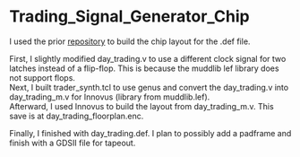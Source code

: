 # Trading_Signal_Generator_Chip

I used the prior [repository](https://github.com/maxj723/DIC_Trading_Signal_Generator) to build the chip layout for the .def file.   

First, I slightly modified day_trading.v to use a different clock signal for two latches instead of a flip-flop. This is because the muddlib lef library does not support flops.   
Next, I built trader_synth.tcl to use genus and convert the day_trading.v into day_trading_m.v for Innovus (library from muddlib.lef).   
Afterward, I used Innovus to build the layout from day_trading_m.v. This save is at day_trading_floorplan.enc.   
   
Finally, I finished with day_trading.def. I plan to possibly add a padframe and finish with a GDSII file for tapeout.   
